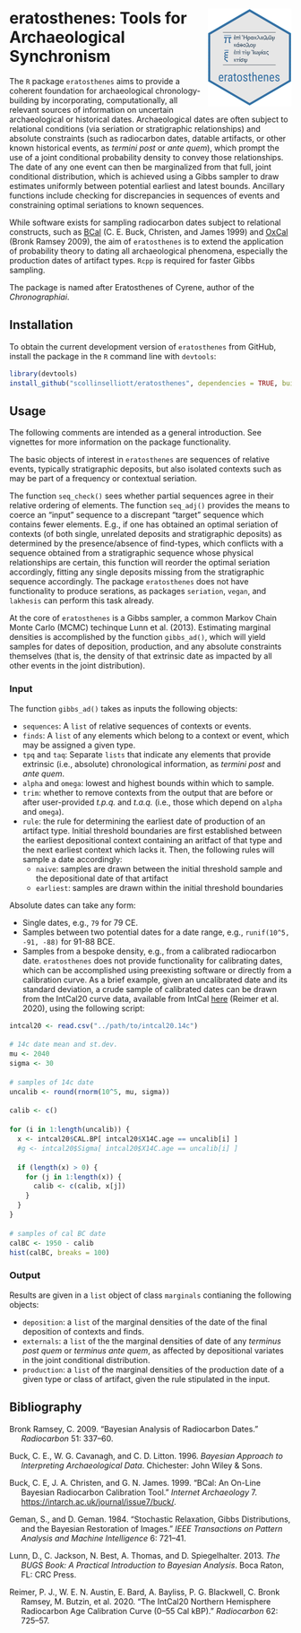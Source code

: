 
<!-- README.md is generated from README.Rmd. Please edit that file -->

# <img src="man/figures/logo.png" align="right" width="150px"/> eratosthenes: Tools for Archaeological Synchronism

<!-- badges: start -->
<!-- badges: end -->

The `R` package `eratosthenes` aims to provide a coherent foundation for
archaeological chronology-building by incorporating, computationally,
all relevant sources of information on uncertain archaeological or
historical dates. Archaeological dates are often subject to relational
conditions (via seriation or stratigraphic relationships) and absolute
constraints (such as radiocarbon dates, datable artifacts, or other
known historical events, as *termini post* or *ante quem*), which prompt
the use of a joint conditional probability density to convey those
relationships. The date of any one event can then be marginalized from
that full, joint conditional distribution, which is achieved using a
Gibbs sampler to draw estimates uniformly between potential earliest and
latest bounds. Ancillary functions include checking for discrepancies in
sequences of events and constraining optimal seriations to known
sequences.

While software exists for sampling radiocarbon dates subject to
relational constructs, such as [BCal](https://bcal.shef.ac.uk/) (C. E.
Buck, Christen, and James 1999) and
[OxCal](https://c14.arch.ox.ac.uk/oxcal.html) (Bronk Ramsey 2009), the
aim of `eratosthenes` is to extend the application of probability theory
to dating all archaeological phenomena, especially the production dates
of artifact types. `Rcpp` is required for faster Gibbs sampling.

The package is named after Eratosthenes of Cyrene, author of the
*Chronographiai*.

## Installation

To obtain the current development version of `eratosthenes` from GitHub,
install the package in the `R` command line with `devtools`:

``` r
library(devtools)
install_github("scollinselliott/eratosthenes", dependencies = TRUE, build_vignettes = TRUE) 
```

## Usage

The following comments are intended as a general introduction. See
vignettes for more information on the package functionality.

The basic objects of interest in `eratosthenes` are sequences of
relative events, typically stratigraphic deposits, but also isolated
contexts such as may be part of a frequency or contextual seriation.

The function `seq_check()` sees whether partial sequences agree in their
relative ordering of elements. The function `seq_adj()` provides the
means to coerce an “input” sequence to a discrepant “target” sequence
which contains fewer elements. E.g., if one has obtained an optimal
seriation of contexts (of both single, unrelated deposits and
stratigraphic deposits) as determined by the presence/absence of
find-types, which conflicts with a sequence obtained from a
stratigraphic sequence whose physical relationships are certain, this
function will reorder the optimal seriation accordingly, fitting any
single deposits missing from the stratigraphic sequence accordingly. The
package `eratosthenes` does not have functionality to produce serations,
as packages `seriation`, `vegan`, and `lakhesis` can perform this task
already.

At the core of `eratosthenes` is a Gibbs sampler, a common Markov Chain
Monte Carlo (MCMC) techinque Lunn et al. (2013). Estimating marginal
densities is accomplished by the function `gibbs_ad()`, which will yield
samples for dates of deposition, production, and any absolute
constraints themselves (that is, the density of that extrinsic date as
impacted by all other events in the joint distribution).

### Input

The function `gibbs_ad()` takes as inputs the following objects:

- `sequences`: A `list` of relative sequences of contexts or events.
- `finds`: A `list` of any elements which belong to a context or event,
  which may be assigned a given type.
- `tpq` and `taq`: Separate `lists` that indicate any elements that
  provide extrinsic (i.e., absolute) chronological information, as
  *termini post* and *ante quem*.
- `alpha` and `omega`: lowest and highest bounds within which to sample.
- `trim`: whether to remove contexts from the output that are before or
  after user-provided *t.p.q.* and *t.a.q.* (i.e., those which depend on
  `alpha` and `omega`).
- `rule`: the rule for determining the earliest date of production of an
  artifact type. Initial threshold boundaries are first established
  between the earliest depositional context containing an aritfact of
  that type and the next earliest context which lacks it. Then, the
  following rules will sample a date accordingly:
  - `naive`: samples are drawn between the initial threshold sample and
    the depositional date of that artifact
  - `earliest`: samples are drawn within the initial threshold
    boundaries

Absolute dates can take any form:

- Single dates, e.g., `79` for 79 CE.
- Samples between two potential dates for a date range, e.g.,
  `runif(10^5, -91, -88)` for 91-88 BCE.
- Samples from a bespoke density, e.g., from a calibrated radiocarbon
  date. `eratosthenes` does not provide functionality for calibrating
  dates, which can be accomplished using preexisting software or
  directly from a calibration curve. As a brief example, given an
  uncalibrated date and its standard deviation, a crude sample of
  calibrated dates can be drawn from the IntCal20 curve data, available
  from IntCal [here](https://www.intcal.org/curves/intcal20.14c) (Reimer
  et al. 2020), using the following script:

``` r
intcal20 <- read.csv("../path/to/intcal20.14c")

# 14c date mean and st.dev.
mu <- 2040  
sigma <- 30

# samples of 14c date
uncalib <- round(rnorm(10^5, mu, sigma))

calib <- c()

for (i in 1:length(uncalib)) {
  x <- intcal20$CAL.BP[ intcal20$X14C.age == uncalib[i] ] 
  #g <- intcal20$Sigma[ intcal20$X14C.age == uncalib[i] ]

  if (length(x) > 0) {
    for (j in 1:length(x)) {
      calib <- c(calib, x[j])  
    }
  }
}

# samples of cal BC date
calBC <- 1950 - calib
hist(calBC, breaks = 100)
```

### Output

Results are given in a `list` object of class `marginals` contianing the
following objects:

- `deposition`: a `list` of the marginal densities of the date of the
  final deposition of contexts and finds.
- `externals`: a `list` of the the marginal densities of date of any
  *terminus post quem* or *terminus ante quem*, as affected by
  depositional variates in the joint conditional distribution.
- `production`: a `list` of the marginal densities of the production
  date of a given type or class of artifact, given the rule stipulated
  in the input.

## Bibliography

<div id="refs" class="references csl-bib-body hanging-indent">

<div id="ref-bronk_ramsey_bayesian_2009" class="csl-entry">

Bronk Ramsey, C. 2009. “Bayesian Analysis of Radiocarbon Dates.”
*Radiocarbon* 51: 337–60.

</div>

<div id="ref-buck_bayesian_1996" class="csl-entry">

Buck, C. E., W. G. Cavanagh, and C. D. Litton. 1996. *Bayesian Approach
to Interpreting Archaeological Data*. Chichester: John Wiley & Sons.

</div>

<div id="ref-buck_bcal_1999" class="csl-entry">

Buck, C. E, J. A. Christen, and G. N. James. 1999. “BCal: An On-Line
Bayesian Radiocarbon Calibration Tool.” *Internet Archaeology* 7.
<https://intarch.ac.uk/journal/issue7/buck/>.

</div>

<div id="ref-geman_stochastic_1984" class="csl-entry">

Geman, S., and D. Geman. 1984. “Stochastic Relaxation, Gibbs
Distributions, and the Bayesian Restoration of Images.” *IEEE
Transactions on Pattern Analysis and Machine Intelligence* 6: 721–41.

</div>

<div id="ref-lunn_bugs_2013" class="csl-entry">

Lunn, D., C. Jackson, N. Best, A. Thomas, and D. Spiegelhalter. 2013.
*The BUGS Book: A Practical Introduction to Bayesian Analysis*. Boca
Raton, FL: CRC Press.

</div>

<div id="ref-reimer_intcal20_2020" class="csl-entry">

Reimer, P. J., W. E. N. Austin, E. Bard, A. Bayliss, P. G. Blackwell, C.
Bronk Ramsey, M. Butzin, et al. 2020. “The IntCal20 Northern Hemisphere
Radiocarbon Age Calibration Curve (0–55 Cal
<span class="nocase">kBP</span>).” *Radiocarbon* 62: 725–57.

</div>

</div>
